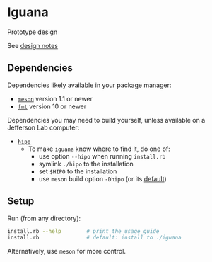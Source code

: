 # Iguana

Prototype design

See [design notes](doc/design.md)

## Dependencies

Dependencies likely available in your package manager:
- [`meson`](https://mesonbuild.com/) version 1.1 or newer
- [`fmt`](https://github.com/fmtlib/fmt) version 10 or newer

Dependencies you may need to build yourself, unless available on a Jefferson Lab computer:
- [`hipo`](https://github.com/gavalian/hipo)
  - To make `iguana` know where to find it, do one of:
    - use option `--hipo` when running `install.rb`
    - symlink `./hipo` to the installation
    - set `$HIPO` to the installation
    - use `meson` build option `-Dhipo` (or its [default](meson.options))

## Setup
Run (from any directory):
```bash
install.rb --help        # print the usage guide
install.rb               # default: install to ./iguana
```
Alternatively, use `meson` for more control.
